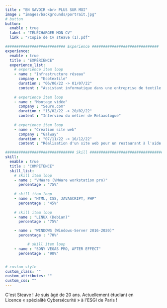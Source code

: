 ```yaml
---
title : "EN SAVOIR <br> PLUS SUR MOI"
image : "images/backgrounds/portrait.jpg"
# button
button:
  enable : true
  label : "TÉLÉCHARGER MON CV"
  link : "/Copie de Cv steave (1).pdf"

########################### Experience ##############################
experience:
  enable : true
  title : "EXPÉRIENCE"
  experience_list:
    # experience item loop
    - name : "Infrastructure réseau"
      company : "Ecotextile"
      duration : "06/06/22 -> 01/07/22"
      content : "Assistant informatique dans une entreprise de textile."
      
    # experience item loop
    - name : "Montage vidéo"
      company : "5euro.com"
      duration : "15/02/22 -> 20/02/22"
      content : "Interview du métier de Relaxologue"
      
    # experience item loop
    - name : "Création site web"
      company : "Galway"
      duration : "07/11/22 -> 16/12/22"
      content : "Réalisation d'un site web pour un restaurant à l'aide de Wordpress"

############################### Skill #################################
skill:
  enable : true
  title : "COMPÉTENCE"
  skill_list:
    # skill item loop
    - name : "VMWare (VMWare workstation pro)"
      percentage : "75%"
      
    # skill item loop
    - name : "HTML, CSS, JAVASCRIPT, PHP"
      percentage : "45%"
      
    # skill item loop
    - name : "LINUX (Debian)"
      percentage : "75%"

    - name : "WINDOWS (Windows-Server 2016-2020)"
      percentage : "70%"

          # skill item loop
    - name : "SONY VEGAS PRO, AFTER EFFECT"
      percentage : "90%"


# custom style
custom_class: "" 
custom_attributes: "" 
custom_css: ""
---
```


C'est Steave ! Je suis âgé de 20 ans. Actuellement étudiant en <br>Licence  « spécialité Cybersécurité » à l'ESGI de Paris !<br>